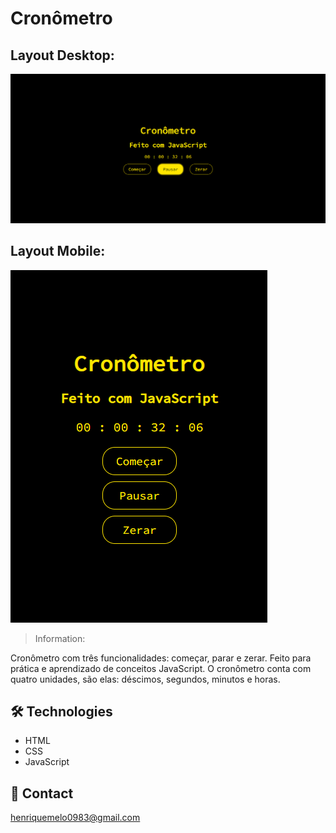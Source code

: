 # Cronômetro

## Layout Desktop:

![preview](images/readme-layout-desktop.png)

## Layout Mobile:

![preview](images/readme-layout-mobile.png)

> Information:

Cronômetro com três funcionalidades: começar, parar e zerar. Feito para prática e aprendizado de conceitos JavaScript. O cronômetro conta com quatro unidades, são elas: déscimos, segundos, minutos e horas.

## 🛠 Technologies

- HTML
- CSS
- JavaScript

## 📲 Contact

henriquemelo0983@gmail.com
